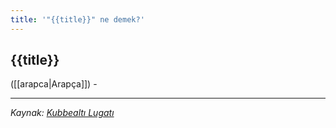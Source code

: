 ```yaml
---
title: '"{{title}}" ne demek?'
---
```


## {{title}}
([[arapca|Arapça]]) -

---
*Kaynak: [Kubbealtı Lugatı](https://www.lugatim.com/s/{{title}})*
